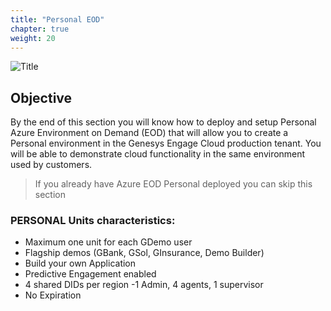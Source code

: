 ```yaml
---
title: "Personal EOD"
chapter: true
weight: 20
---
```


![Title](/images/EOD.PNG)

## Objective

By the end of this section you will know how to deploy and setup Personal Azure Environment on Demand (EOD) that will allow you to create a Personal environment in the Genesys Engage Cloud production tenant. You will be able to demonstrate cloud functionality in the same environment used by customers.

> If you already have Azure EOD Personal deployed you can skip this section

### PERSONAL Units characteristics:

- Maximum one unit for each GDemo user
- Flagship demos (GBank, GSol, GInsurance, Demo Builder)
- Build your own Application
- Predictive Engagement enabled
- 4 shared DIDs per region
 -1 Admin, 4 agents, 1 supervisor
- No Expiration
